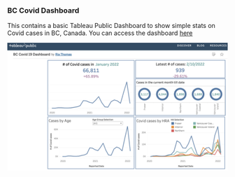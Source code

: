 ### BC Covid Dashboard

This contains a basic Tableau Public Dashboard to show simple stats on Covid cases in BC, Canada. 
You can access the dashboard [here](https://public.tableau.com/app/profile/ria.thomas7951/viz/BCCovid19Dashboard/BCCovidDashboard)

![Dashboard snapshot](images/dash.png)